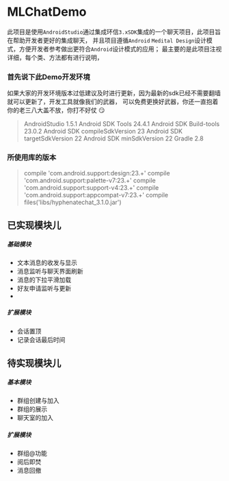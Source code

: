 MLChatDemo
================
此项目是使用`AndroidStudio`通过集成环信`3.xSDK`集成的一个聊天项目，此项目旨在帮助开发者更好的集成聊天，
并且项目遵循`Android` `Medital Design`设计模式，方便开发者参考做出更符合`Android`设计模式的应用；
最主要的是此项目注视详细，每个类、方法都有进行说明，

### 首先说下此Demo开发环境
如果大家的开发环境版本过低建议及时进行更新，因为最新的sdk已经不需要翻墙就可以更新了，开发工具就像我们的武器，
可以免费更换好武器，你还一直抱着你的老三八大盖不放，你打不好仗 :smirk:
>AndroidStudio 1.5.1
Android SDK Tools 24.4.1
Android SDK Build-tools 23.0.2
Android SDK compileSdkVersion 23
Android SDK targetSdkVersion 22
Android SDK minSdkVersion 22
Gradle 2.8
    
### 所使用库的版本
>compile 'com.android.support:design:23.+'
compile 'com.android.support:palette-v7:23.+'
compile 'com.android.support:support-v4:23.+'
compile 'com.android.support:appcompat-v7:23.+'
compile files('libs/hyphenatechat_3.1.0.jar')

已实现模块儿
-----------------
##### 基础模块
- 文本消息的收发与显示
- 消息监听与聊天界面刷新
- 消息的下拉平滑加载
- 好友申请监听与更新
- 


##### 扩展模块
- 会话置顶
- 记录会话最后时间

待实现模块儿
---------------------
##### 基本模块
- 群组创建与加入
- 群组的展示
- 聊天室的加入

##### 扩展模块
- 群组@功能
- 阅后即焚
- 消息回撤




